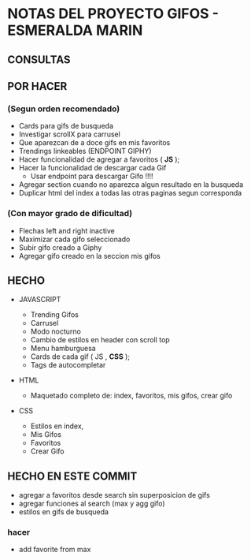 # NOTAS DEL PROYECTO GIFOS - ESMERALDA MARIN

## CONSULTAS


## POR HACER 
### (Segun orden recomendado)

* Cards para gifs de busqueda
* Investigar scrollX para carrusel
* Que aparezcan de a doce gifs en mis favoritos
* Trendings linkeables (ENDPOINT GIPHY)
* Hacer funcionalidad de agregar a favoritos ( **JS** );
* Hacer la funcionalidad de descargar cada Gif
    * Usar endpoint para descargar Gifo !!!!
* Agregar section cuando no aparezca algun resultado en la busqueda
* Duplicar html del index a todas las otras paginas segun corresponda



### (Con mayor grado de dificultad)

* Flechas left and right inactive
* Maximizar cada gifo seleccionado
* Subir gifo creado a Giphy
* Agregar gifo creado en la seccion mis gifos

## HECHO

* JAVASCRIPT
    * Trending Gifos
    * Carrusel 
    * Modo nocturno
    * Cambio de estilos en header con scroll top
    * Menu hamburguesa
    * Cards de cada gif ( JS , **CSS** );
    * Tags de autocompletar


* HTML
    * Maquetado completo de: index, favoritos, mis gifos, crear gifo

* CSS
    * Estilos en index,
    * Mis Gifos
    * Favoritos
    * Crear Gifo

## HECHO EN ESTE COMMIT ##

* agregar a favoritos desde search sin superposicion de gifs
* agregar funciones al search (max y agg gifo)
* estilos en gifs de busqueda

### hacer
* add favorite from max





